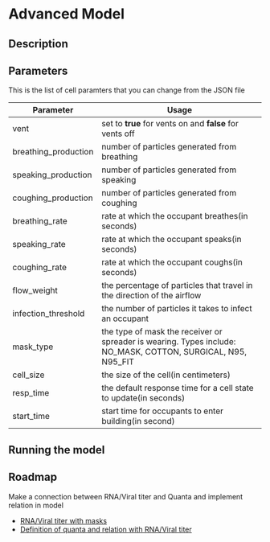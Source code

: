 # Advanced Model

## Description


## Parameters
This is the list of cell paramters that you can change from the JSON file

| Parameter            | Usage                                                                                                        |
|----------------------|--------------------------------------------------------------------------------------------------------------|
| vent                 | set to **true** for vents on and **false** for vents off                                                              |
| breathing_production | number of particles generated from breathing                                                                 |
| speaking_production  | number of particles generated from speaking                                                                  |
| coughing_production  | number of particles generated from coughing                                                                  |
| breathing_rate       | rate at which the occupant breathes(in seconds)                                                              |
| speaking_rate        | rate at which the occupant speaks(in seconds)                                                                |
| coughing_rate        | rate at which the occupant coughs(in seconds)                                                                |
| flow_weight          | the percentage of particles that travel  in the direction of the airflow                                     |
| infection_threshold  | the number of particles it takes to infect an occupant                                                       |
| mask_type            | the type of mask the receiver or spreader is wearing. Types include: NO_MASK, COTTON, SURGICAL, N95, N95_FIT |
| cell_size            | the size of the cell(in centimeters)                                                                         |
| resp_time            | the default response time for a cell state to update(in seconds)                                             |
| start_time           | start time for occupants to enter building(in second)                                                        |

## Running the model


## Roadmap
Make a connection between RNA/Viral titer and Quanta and implement relation in model
- [RNA/Viral titer with masks](https://msphere.asm.org/content/5/5/e00637-20)
- [Definition of quanta and relation with RNA/Viral titer](https://www.medrxiv.org/content/10.1101/2020.06.01.20118984v1)

